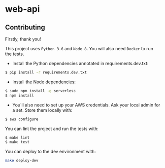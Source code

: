 # web-api

## Contributing

Firstly, thank you!

This project uses `Python 3.6` and `Node 8`. You will also need `Docker` to run the tests.

* Install the Python dependencies annotated in requirements.dev.txt:
```bash
$ pip install -r requirements.dev.txt
```

* Install the Node dependencies:
```bash
$ sudo npm install -g serverless
$ npm install
```

* You'll also need to set up your AWS credentials. Ask your local admin for a set. Store them locally with:
```bash
$ aws configure
```

You can lint the project and run the tests with:
```bash
$ make lint
$ make test
```

You can deploy to the dev environment with:
```bash
make deploy-dev
```
